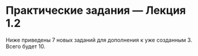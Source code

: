 # Практические задания — Лекция 1.2

Ниже приведены 7 новых заданий для дополнения к уже созданным 3. Всего будет 10.
